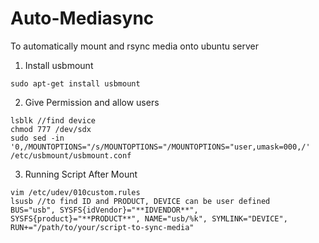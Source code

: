 # Auto-Mediasync
To automatically mount and rsync media onto ubuntu server

1. Install usbmount
  
  ```
  sudo apt-get install usbmount
  ```
  
2. Give Permission and allow users
  
  ```
  lsblk //find device
  chmod 777 /dev/sdx
  sudo sed -in '0,/MOUNTOPTIONS="/s/MOUNTOPTIONS="/MOUNTOPTIONS="user,umask=000,/' /etc/usbmount/usbmount.conf
  ```
  
3. Running Script After Mount

  ```
  vim /etc/udev/010custom.rules
  lsusb //to find ID and PRODUCT, DEVICE can be user defined
  BUS="usb", SYSFS{idVendor}="**IDVENDOR**", SYSFS{product}="**PRODUCT**", NAME="usb/%k", SYMLINK="DEVICE", RUN+="/path/to/your/script-to-sync-media"
  ```
